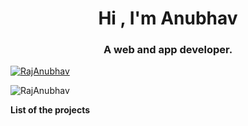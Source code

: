 <!--       -->
<h1 align="center">
    Hi , I'm Anubhav
</h1>

<h3 align="center">
    A web and app developer.
</h3>

<p align="left"> 
    <a href="https://github.com/ryo-ma/github-profile-trophy">
        <img src="https://github-profile-trophy.vercel.app/?username=RajAnubhav&column=8" alt="RajAnubhav" />
    </a>
</p>
<p>
    <img align="center" src="https://github-readme-stats.vercel.app/api/top-langs?username=RajAnubhav&show_icons=true&locale=en&layout=compact" alt="RajAnubhav" />
</p>

<strong>List of the projects</strong>
